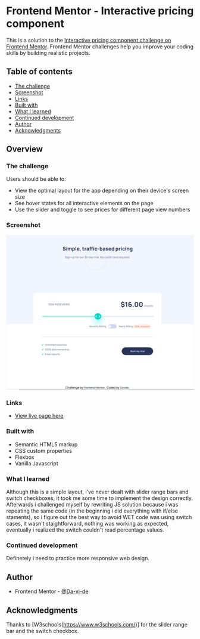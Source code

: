 # Frontend Mentor - Interactive pricing component

This is a solution to the [Interactive pricing component challenge on Frontend Mentor](https://www.frontendmentor.io/challenges/interactive-pricing-component-t0m8PIyY8). Frontend Mentor challenges help you improve your coding skills by building realistic projects. 

## Table of contents

  - [The challenge](#the-challenge)
  - [Screenshot](#screenshot)
  - [Links](#links)
  - [Built with](#built-with)
  - [What I learned](#what-i-learned)
  - [Continued development](#continued-development)
- [Author](#author)
- [Acknowledgments](#acknowledgments)

## Overview

### The challenge

Users should be able to:

- View the optimal layout for the app depending on their device's screen size
- See hover states for all interactive elements on the page
- Use the slider and toggle to see prices for different page view numbers

### Screenshot

![](./images/interactive_pricing_component.jpg)


### Links

- [View live page here](https://your-live-site-url.com)

### Built with

- Semantic HTML5 markup
- CSS custom properties
- Flexbox
- Vanilla Javascript

### What I learned

Although this is a simple layout, i've never dealt with slider range bars and switch checkboxes, it took me
some time to implement the design correctly.
Afterwards i challenged myself by rewriting JS solution because i was repeating the same code 
(in the beginning i did everything with if/else staments), so i figure out the best way to avoid WET code was 
using switch cases, it wasn't staightforward, nothing was working as expected, eventually i realized the switch couldn't 
read percentage values.

### Continued development

Definetely i need to practice more responsive web design.

## Author

- Frontend Mentor - [@Da-vi-de](https://www.frontendmentor.io/profile/Da-vi-de)

## Acknowledgments

Thanks to [W3schools(https://www.w3schools.com/)] for the slider range bar and the switch checkbox.